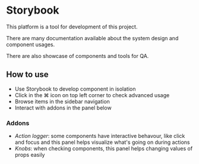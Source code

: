 # Storybook

This platform is a tool for development of this project.

There are many documentation available about the system design and component usages.

There are also showcase of components and tools for QA.

## How to use

- Use Storybook to develop component in isolation
- Click in the ⌘ icon on top left corner to check advanced usage
- Browse items in the sidebar navigation
- Interact with addons in the panel below

### Addons

- *Action logger*: some components have interactive behavour, like click and focus and this panel helps visualize what's going on during actions
- *Knobs*: when checking components, this panel helps changing values of props easily

